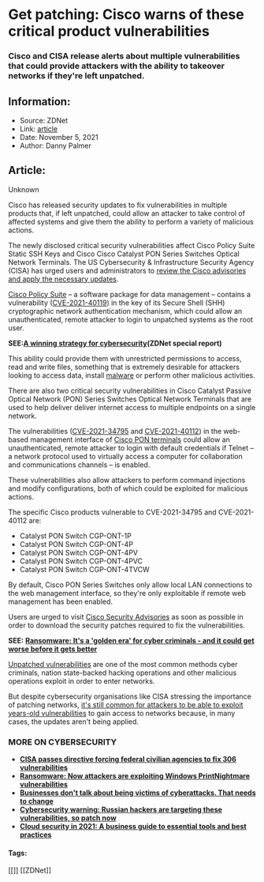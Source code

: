 # Get patching: Cisco warns of these critical product vulnerabilities
### Cisco and CISA release alerts about multiple vulnerabilities that could provide attackers with the ability to takeover networks if they're left unpatched.

## Information:
+ Source: ZDNet
+ Link: [article](https://www.zdnet.com/article/get-patching-cisco-warns-of-these-critical-product-vulnerabilities/)
+ Date: November 5, 2021
+ Author: Danny Palmer


## Article:
Unknown

Cisco has released security updates to fix vulnerabilities in multiple products that, if left unpatched, could allow an attacker to take control of affected systems and give them the ability to perform a variety of malicious actions.

The newly disclosed critical security vulnerabilities affect Cisco Policy Suite Static SSH Keys and Cisco Cisco Catalyst PON Series Switches Optical Network Terminals. The US Cybersecurity & Infrastructure Security Agency (CISA) has urged users and administrators to [review the Cisco advisories and apply the necessary updates](https://us-cert.cisa.gov/ncas/current-activity/2021/11/04/cisco-releases-security-updates-multiple-products).


[Cisco Policy Suite](https://tools.cisco.com/security/center/content/CiscoSecurityAdvisory/cisco-sa-cps-static-key-JmS92hNv) – a software package for data management – contains a vulnerability ([CVE-2021-40119](https://nvd.nist.gov/vuln/detail/CVE-2021-40119)) in the key of its Secure Shell (SHH) cryptographic network authentication mechanism, which could allow an unauthenticated, remote attacker to login to unpatched systems as the root user. 

****SEE:**[**A winning strategy for cybersecurity**](http://www.zdnet.com/topic/a-winning-strategy-for-cybersecurity/)**(ZDNet special report)****

This ability could provide them with unrestricted permissions to access, read and write files, something that is extremely desirable for attackers looking to access data, install [malware](https://www.zdnet.com/article/what-is-malware-everything-you-need-to-know-about-viruses-trojans-and-malicious-software/) or perform other malicious activities.

There are also two critical security vulnerabilities in Cisco Catalyst Passive Optical Network (PON) Series Switches Optical Network Terminals that are used to help deliver deliver internet access to multiple endpoints on a single network. 

The vulnerabilities ([CVE-2021-34795](https://nvd.nist.gov/vuln/detail/CVE-2021-34795) and [CVE-2021-40112](https://nvd.nist.gov/vuln/detail/CVE-2021-40112)) in the web-based management interface of [Cisco PON terminals](https://tools.cisco.com/security/center/content/CiscoSecurityAdvisory/cisco-sa-catpon-multivulns-CE3DSYGr) could allow an unauthenticated, remote attacker to login with default credentials if Telnet – a network protocol used to virtually access a computer for collaboration and communications channels – is enabled. 






These vulnerabilities also allow attackers to perform command injections and modify configurations, both of which could be exploited for malicious actions.

The specific Cisco products vulnerable to CVE-2021-34795 and CVE-2021-40112 are:

* Catalyst PON Switch CGP-ONT-1P
* Catalyst PON Switch CGP-ONT-4P
* Catalyst PON Switch CGP-ONT-4PV
* Catalyst PON Switch CGP-ONT-4PVC
* Catalyst PON Switch CGP-ONT-4TVCW

By default, Cisco PON Series Switches only allow local LAN connections to the web management interface, so they're only exploitable if remote web management has been enabled. 

Users are urged to visit [Cisco Security Advisories](https://tools.cisco.com/security/center/publicationListing.x) as soon as possible in order to download the security patches required to fix the vulnerabilities.

**SEE:** [**Ransomware: It's a 'golden era' for cyber criminals - and it could get worse before it gets better**](https://www.zdnet.com/article/ransomware-its-a-golden-era-for-cyber-criminals-and-it-could-get-worse-before-it-gets-better/)

[Unpatched vulnerabilities](https://www.zdnet.com/article/this-one-change-could-protect-your-systems-from-attack-so-why-dont-more-companies-do-it/) are one of the most common methods cyber criminals, nation state-backed hacking operations and other malicious operations exploit in order to enter networks.

But despite cybersecurity organisations like CISA stressing the importance of patching networks, [it's still common for attackers to be able to exploit years-old vulnerabilities](https://www.zdnet.com/article/ransomware-cyber-criminals-are-still-exploiting-years-old-vulnerabilities-to-launch-attacks/) to gain access to networks because, in many cases, the updates aren't being applied. 

### **MORE ON CYBERSECURITY**

* [**CISA passes directive forcing federal civilian agencies to fix 306 vulnerabilities**](https://www.zdnet.com/article/cisa-passes-directive-forcing-federal-civilian-agencies-to-fix-306-vulnerabilities/)
* [**Ransomware: Now attackers are exploiting Windows PrintNightmare vulnerabilities**](https://www.zdnet.com/article/ransomware-now-attackers-are-exploiting-windows-printnightmare-vulnerabilities/)
* [**Businesses don't talk about being victims of cyberattacks. That needs to change**](https://www.zdnet.com/article/businesses-dont-talk-about-being-victims-of-cyberattacks-that-needs-to-change/)
* [**Cybersecurity warning: Russian hackers are targeting these vulnerabilities, so patch now**](https://www.zdnet.com/article/cybersecurity-warning-russian-hackers-are-targeting-these-vulnerabilities-so-patch-now/)
* [**Cloud security in 2021: A business guide to essential tools and best practices**](https://www.zdnet.com/article/cloud-security-in-2021-a-business-guide-to-essential-tools-and-best-practices/)





#### Tags:
[[]] [[ZDNet]]
